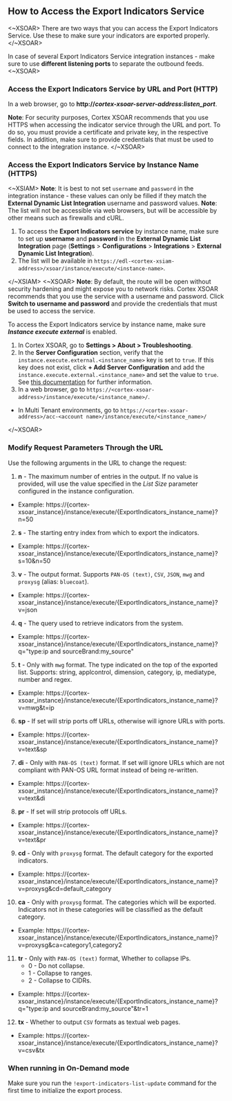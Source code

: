 ## How to Access the Export Indicators Service
<~XSOAR>
There are two ways that you can access the Export Indicators Service.
Use these to make sure your indicators are exported properly.
</~XSOAR>

In case of several Export Indicators Service integration instances - make sure to use **different listening ports** to separate the outbound feeds.
<~XSOAR>

### Access the Export Indicators Service by URL and Port (HTTP)
In a web browser, go to **http://*cortex-xsoar-server-address*:*listen_port***.

**Note**: For security purposes, Cortex XSOAR recommends that you use HTTPS when accessing the indicator service through the URL and port. To do so, you must provide a certificate and private key, in the respective fields. In addition, make sure to provide credentials that must be used to connect to the integration instance.
</~XSOAR>

### Access the Export Indicators Service by Instance Name (HTTPS)

<~XSIAM>
**Note**: It is best to not set `username` and `password` in the integration instance - these values can only be filled if they match the **External Dynamic List Integration** username and password values. 
**Note**: The list will not be accessible via web browsers, but will be accessible by other means such as firewalls and cURL.

1. To access the **Export Indicators service** by instance name, make sure to set up **username** and **password** in the **External Dynamic List Integration** page (**Settings** > **Configurations** > **Integrations** > **External Dynamic List Integration**).
2. The list will be available in `https://edl-<cortex-xsiam-address>/xsoar/instance/execute/<instance-name>`.

</~XSIAM>
<~XSOAR>
**Note**: By default, the route will be open without security hardening and might expose you to network risks. Cortex XSOAR recommends that you use the service with a username and password. Click **Switch to username and password** and provide the credentials that must be used to access the service.

To access the Export Indicators service by instance name, make sure ***Instance execute external*** is enabled. 

1. In Cortex XSOAR, go to **Settings > About > Troubleshooting**.
2. In the **Server Configuration** section, verify that the `instance.execute.external.<instance_name>` key is set to `true`. If this key does not exist, click **+ Add Server Configuration** and add the `instance.execute.external.<instance_name>` and set the value to `true`. See [this documentation](https://xsoar.pan.dev/docs/reference/articles/long-running-invoke) for further information.
3. In a web browser, go to `https://<cortex-xsoar-address>/instance/execute/<instance_name>/`.
  * In Multi Tenant environments, go to `https://<cortex-xsoar-address>/acc-<account name>/instance/execute/<instance_name>/`

</~XSOAR>

### Modify Request Parameters Through the URL
Use the following arguments in the URL to change the request:

1. **n** - The maximum number of entries in the output. If no value is provided, will use the value specified in the *List Size* parameter configured in the instance configuration.
 * Example: https://{cortex-xsoar_instance}/instance/execute/{ExportIndicators_instance_name}?n=50
2. **s** - The starting entry index from which to export the indicators.
 * Example: https://{cortex-xsoar_instance}/instance/execute/{ExportIndicators_instance_name}?s=10&n=50
3. **v** - The output format. Supports `PAN-OS (text)`, `CSV`, `JSON`, `mwg` and `proxysg` (alias: `bluecoat`).
 * Example: https://{cortex-xsoar_instance}/instance/execute/{ExportIndicators_instance_name}?v=json
4. **q** - The query used to retrieve indicators from the system.
 * Example: https://{cortex-xsoar_instance}/instance/execute/{ExportIndicators_instance_name}?q="type:ip and sourceBrand:my_source"
5. **t** - Only with `mwg` format. The type indicated on the top of the exported list. Supports: string, applcontrol, dimension, category, ip, mediatype, number and regex.
 * Example: https://{cortex-xsoar_instance}/instance/execute/{ExportIndicators_instance_name}?v=mwg&t=ip
6. **sp** - If set will strip ports off URLs, otherwise will ignore URLs with ports.
 * Example: https://{cortex-xsoar_instance}/instance/execute/{ExportIndicators_instance_name}?v=text&sp 
7. **di** - Only with `PAN-OS (text)` format. If set will ignore URLs which are not compliant with PAN-OS URL format instead of being re-written.
 * Example: https://{cortex-xsoar_instance}/instance/execute/{ExportIndicators_instance_name}?v=text&di
8. **pr** - If set will strip protocols off URLs.
 * Example: https://{cortex-xsoar_instance}/instance/execute/{ExportIndicators_instance_name}?v=text&pr
9. **cd** - Only with `proxysg` format. The default category for the exported indicators.
 * Example: https://{cortex-xsoar_instance}/instance/execute/{ExportIndicators_instance_name}?v=proxysg&cd=default_category
10. **ca** - Only with `proxysg` format. The categories which will be exported. Indicators not in these categories will be classified as the default category.
 * Example: https://{cortex-xsoar_instance}/instance/execute/{ExportIndicators_instance_name}?v=proxysg&ca=category1,category2
11. **tr** - Only with `PAN-OS (text)` format, Whether to collapse IPs. 
    * 0 - Do not collapse. 
    * 1 - Collapse to ranges.
    * 2 - Collapse to CIDRs.
 * Example: https://{cortex-xsoar_instance}/instance/execute/{ExportIndicators_instance_name}?q="type:ip and sourceBrand:my_source"&tr=1
12. **tx** - Whether to output `CSV` formats as textual web pages.
 * Example: https://{cortex-xsoar_instance}/instance/execute/{ExportIndicators_instance_name}?v=csv&tx

### When running in On-Demand mode
Make sure you run the `!export-indicators-list-update` command for the first time to initialize the export process.